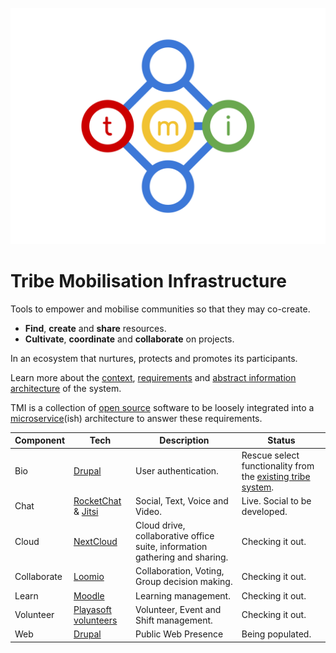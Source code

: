 ![TMI Logo](./docs/svg/tmi.svg)

# Tribe Mobilisation Infrastructure

Tools to empower and mobilise communities so that they may co-create. 

* **Find**, **create** and **share** resources.
* **Cultivate**, **coordinate** and **collaborate** on projects.

In an ecosystem that nurtures, protects and promotes its participants.

Learn more about the [context](./docs/context.md), [requirements](./docs/requirements.md) and [abstract information architecture](./docs/architecture.md) of the system.

TMI is a collection of [open source]() software to be loosely integrated into a [microservice](https://microservices.io)(ish) architecture to answer these requirements.

| Component | Tech | Description | Status |
| -- | -- | -- | -- |
| Bio | [Drupal](https://drupal.org) | User authentication. | Rescue select functionality from the [existing tribe system](https://github.com/afrikaburn/tribe).
| Chat | [RocketChat](https://rocket.chat) & [Jitsi](https://jitsy.org) | Social, Text, Voice and Video. | Live. Social to be developed. |
| Cloud | [NextCloud](https://nextcloud.) | Cloud drive, collaborative office suite, information gathering and sharing. | Checking it out. |
| Collaborate | [Loomio](https://loomio.org) | Collaboration, Voting, Group decision making. | Checking it out. |
| Learn | [Moodle](https://moodle.org) | Learning management. | Checking it out. |
| Volunteer| [Playasoft volunteers](https://github.com/playasoft/volunteers) | Volunteer, Event and Shift management. | Checking it out. |
| Web | [Drupal](drupal.org) | Public Web Presence | Being populated. |
